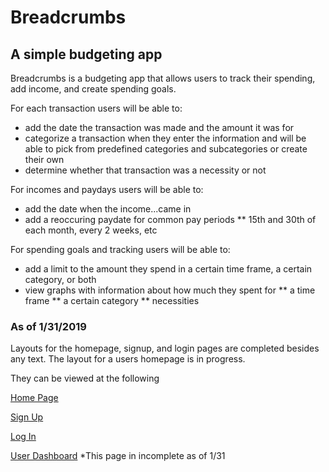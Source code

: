 # Breadcrumbs

## A simple budgeting app

Breadcrumbs is a budgeting app that allows users to track their spending, add income, and create spending goals.

For each transaction users will be able to:
* add the date the transaction was made and the amount it was for
* categorize a transaction when they enter the information and will be able to pick from predefined categories and subcategories or create their own
* determine whether that transaction was a necessity or not

For incomes and paydays users will be able to:
* add the date when the income...came in
* add a reoccuring paydate for common pay periods
  ** 15th and 30th of each month, every 2 weeks, etc

For spending goals and tracking users will be able to:
* add a limit to the amount they spend in a certain time frame, a certain category, or both
* view graphs with information about how much they spent for
  ** a time frame
  ** a certain category
  ** necessities


### As of 1/31/2019
Layouts for the homepage, signup, and login pages are completed besides any text. The layout for a users homepage is in progress.

They can be viewed at the following

[Home Page](https://jess-ingraham.github.io/Breadcrumbs/)

[Sign Up](https://jess-ingraham.github.io/Breadcrumbs/signup.html)

[Log In](https://jess-ingraham.github.io/Breadcrumbs/login.html)

[User Dashboard](https://jess-ingraham.github.io/Breadcrumbs/dashboard.html) *This page in incomplete as of 1/31
